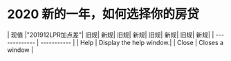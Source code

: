 # 2020 新的一年，如何选择你的房贷


| 现值	|"201912LPR加点差"|	旧规|	新规|	旧规|	新规|	旧规|	新规|	旧规|	新规|
| ------------- | ----------- |
| Help      | Display the help window.|
| Close     | Closes a window     |
